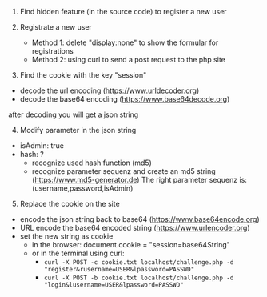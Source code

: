 1. Find hidden feature (in the source code) to register a new user
  <!-- This feature should be disabled -->
  <div style="display:none !important;">
    <h2>User Registration</h2>
    <form method="post">
      Username: <input type="text" name="rusername" required></input></br>
      Password: <input type="text" name="rpassword" required></input></br>
      <input type="submit" name="register" value="Register"></input>
    </form>
  </div>

2. Registrate a new user
   - Method 1: delete "display:none" to show the formular for registrations
   - Method 2: using curl to send a post request to the php site

3. Find the cookie with the key "session"
 - decode the url encoding (https://www.urldecoder.org)
 - decode the base64 encoding (https://www.base64decode.org)

after decoding you will get a json string

4. Modify parameter in the json string
 - isAdmin: true
 - hash: ?
   - recognize used hash function (md5)
   - recognize parameter sequenz and create an md5 string (https://www.md5-generator.de)
     The right parameter sequenz is: (username,password,isAdmin)

5. Replace the cookie on the site
 - encode the json string back to base64 (https://www.base64encode.org)
 - URL encode the base64 encoded string (https://www.urlencoder.org)
 - set the new string as cookie
   - in the browser: document.cookie = "session=base64String"
   - or in the terminal using curl:
     - ```curl -X POST -c cookie.txt localhost/challenge.php -d "register&rusername=USER&lpassword=PASSWD"```
     - ```curl -X POST -b cookie.txt localhost/challenge.php -d "login&lusername=USER&lpassword=PASSWD"```

